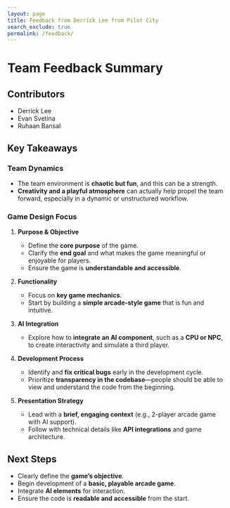 ```yaml
---
layout: page
title: Feedback from Derrick Lee from Pilot City
search_exclude: true
permalink: /feedback/
---
```


# Team Feedback Summary

## Contributors
- Derrick Lee
- Evan Svetina
- Ruhaan Bansal

## Key Takeaways

### Team Dynamics
- The team environment is **chaotic but fun**, and this can be a strength.
- **Creativity and a playful atmosphere** can actually help propel the team forward, especially in a dynamic or unstructured workflow.

### Game Design Focus
1. **Purpose & Objective**
   - Define the **core purpose** of the game.
   - Clarify the **end goal** and what makes the game meaningful or enjoyable for players.
   - Ensure the game is **understandable and accessible**.

2. **Functionality**
   - Focus on **key game mechanics**.
   - Start by building a **simple arcade-style game** that is fun and intuitive.

3. **AI Integration**
   - Explore how to **integrate an AI component**, such as a **CPU or NPC**, to create interactivity and simulate a third player.

4. **Development Process**
   - Identify and **fix critical bugs** early in the development cycle.
   - Prioritize **transparency in the codebase**—people should be able to view and understand the code from the beginning.

5. **Presentation Strategy**
   - Lead with a **brief, engaging context** (e.g., 2-player arcade game with AI support).
   - Follow with technical details like **API integrations** and game architecture.

## Next Steps
- Clearly define the **game’s objective**.
- Begin development of a **basic, playable arcade game**.
- Integrate **AI elements** for interaction.
- Ensure the code is **readable and accessible** from the start.
